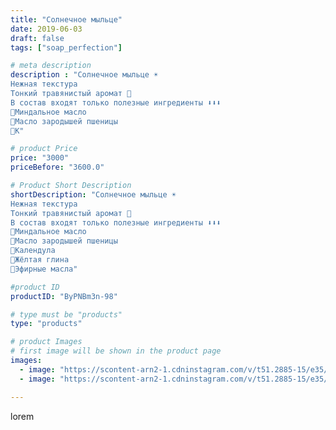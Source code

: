 ```yaml
---
title: "Солнечное мыльце"
date: 2019-06-03
draft: false
tags: ["soap_perfection"]

# meta description
description : "Солнечное мыльце ☀️
Нежная текстура
Тонкий травянистый аромат 🌿
В состав входят только полезные ингредиенты ⬇️⬇️⬇️
💎Миндальное масло
💎Масло зародышей пшеницы
💎К"

# product Price
price: "3000"
priceBefore: "3600.0"

# Product Short Description
shortDescription: "Солнечное мыльце ☀️
Нежная текстура
Тонкий травянистый аромат 🌿
В состав входят только полезные ингредиенты ⬇️⬇️⬇️
💎Миндальное масло
💎Масло зародышей пшеницы
💎Календула
💎Жёлтая глина
💎Эфирные масла"

#product ID
productID: "ByPNBm3n-98"

# type must be "products"
type: "products"

# product Images
# first image will be shown in the product page
images:
  - image: "https://scontent-arn2-1.cdninstagram.com/v/t51.2885-15/e35/60854219_564947474030154_3782042839500266929_n.jpg?se=7&tp=1&_nc_ht=scontent-arn2-1.cdninstagram.com&_nc_cat=106&_nc_ohc=h0-v4tvWneIAX8Bc1CI&oh=0abd3229133e5329bf0a2c56360e7ff2&oe=606A4BC4&ig_cache_key=MjA1NzkyMDgyOTIyOTcyODY0NQ%3D%3D.2"
  - image: "https://scontent-arn2-1.cdninstagram.com/v/t51.2885-15/e35/60728003_2465728740317781_3656507135873954309_n.jpg?se=7&tp=1&_nc_ht=scontent-arn2-1.cdninstagram.com&_nc_cat=109&_nc_ohc=zoSzL6cmNHwAX-tmhNw&oh=e7e1dcfae62f48fca5b35e9fe533aed6&oe=606ADA5F&ig_cache_key=MjA1NzkyMDgyOTIyMTI5NDQxMA%3D%3D.2"

---
```

lorem
